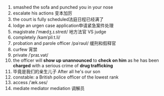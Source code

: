 1. smashed the sofa and punched you in your nose
2. escalate his actions 变本加厉
3. the court is fully scheduled法庭日程已经满了
4. lodge an urgen case application申请紧急案件处理
5. magistrate  /ˈmædʒ.ɪ.streɪt/ 地方法官 VS judge
6. completely  /kəmˈpliːt.li/
7. probation and parole officer /pəˈrəʊl/ 缓刑和假释官
8. curfew 宵禁
9. private /ˈpraɪ.vət/
10. the officer will **show up** **unannounced** to **check on him** as he has been **charged** with a serious crime of **drug trafficking**
11. 毕竟是我们的亲生儿子 After all he's our son
12. constable: a British police officer of the lowest rank
13. access /ˈæk.ses/
14. mediate mediator mediation 调解员
